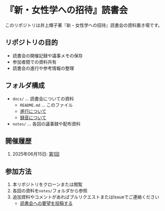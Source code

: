 # 『新・女性学への招待』読書会

このリポジトリは井上輝子著『新・女性学への招待』読書会の資料置き場です。

## リポジトリの目的

- 読書会の開催記録や議事メモの保存
- 参加者間での資料共有
- 読書会の進行や参考情報の整理

## フォルダ構成

- `docs/` … 読書会についての資料
  - `README.md` … このファイル
  - [進行について](./bout_facilitation.md)
  - [録音について](./about_recording.md)   
- `notes/` … 各回の議事録や配布資料


## 開催履歴
1. 2025年06月15日: [第1回](../notes/20250615_note.md)

## 参加方法

1. 本リポジトリをクローンまたは閲覧
2. 各回の資料を`notes/`フォルダから参照
3. 追加資料やコメントがあればプルリクエストまたはIssueでご連絡ください
   - [読書会への要望を投稿する](https://github.com/mon2org/bookclub-Invitation-to-New-Womens-Studies-2011/issues/new?template=request.yml)

